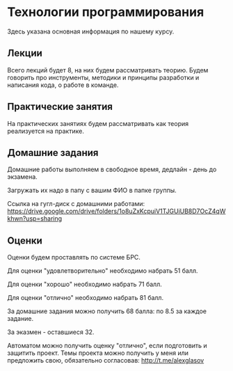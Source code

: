 # Технологии программирования

Здесь указана основная информация по нашему курсу.

## Лекции

Всего лекций будет 8, на них будем рассматривать теорию. Будем говорить про инструменты, методики и принципы разработки и написания кода, о работе в команде.

## Практические занятия

На практических занятиях будем рассматривать как теория реализуется на практике.

## Домашние задания

Домашние работы выполняем в свободное время, дедлайн - день до экзамена.

Загружать их надо в папу с вашим ФИО в папке группы.

Ссылка на гугл-диск с домашними работами:
https://drive.google.com/drive/folders/1o8uZxKcpuiV1TJGUiUB8D7OcZ4qWkhwn?usp=sharing

## Оценки

Оценки будем проставлять по системе БРС.

Для оценки "удовлетворительно" необходимо набрать 51 балл.

Для оценки "хорошо" необходимо набрать 71 балл.

Для оценки "отлично" необходимо набрать 81 балл.

За домашние задания можно получить 68 балла: по 8.5 за каждое задание.

За эказмен - оставшиеся 32.

Автоматом можно получить оценку "отлично", если подготовить и защитить проект. Темы проекта можно получить у меня или предложить свою, обязательно согласовав: http://t.me/alexglasov
